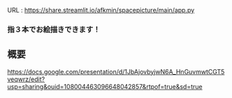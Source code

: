 URL : https://share.streamlit.io/afkmin/spacepicture/main/app.py
### 指３本でお絵描きできます！

## 概要
https://docs.google.com/presentation/d/1JbAjovbyjwN6A_HnGuvmwtCGT5veqwrz/edit?usp=sharing&ouid=108004463096648042857&rtpof=true&sd=true
